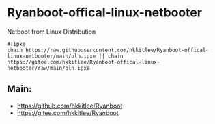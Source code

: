 # Ryanboot-offical-linux-netbooter
Netboot from Linux Distribution 

```
#!ipxe
chain https://raw.githubusercontent.com/hkkitlee/Ryanboot-offical-linux-netbooter/main/oln.ipxe || chain https://gitee.com/hkkitlee/Ryanboot-offical-linux-netbooter/raw/main/oln.ipxe
```

## Main:
* https://github.com/hkkitlee/Ryanboot
* https://gitee.com/hkkitlee/Ryanboot
